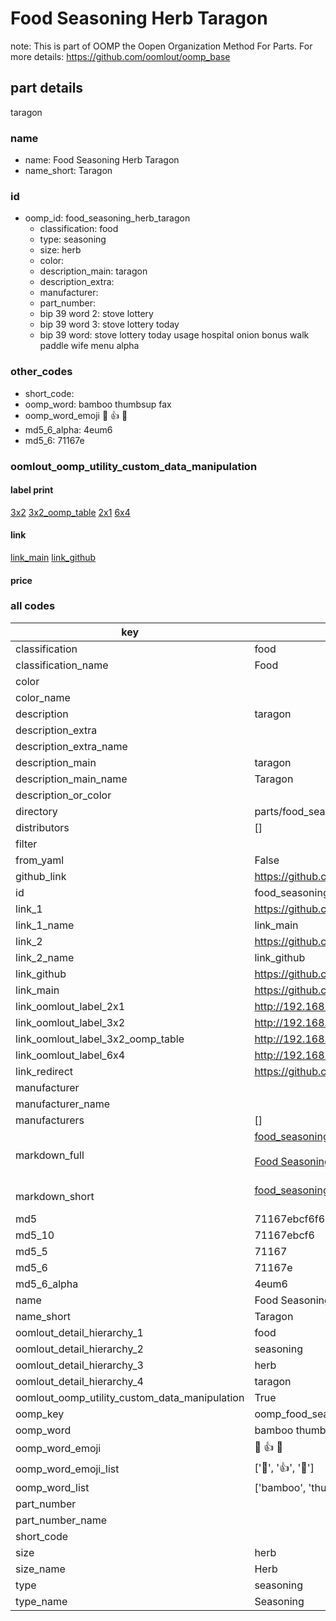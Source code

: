 # Food Seasoning Herb Taragon  

note: This is part of OOMP the Oopen Organization Method For Parts. For more details: https://github.com/oomlout/oomp_base

##  part details
  



taragon



### name
* name: Food Seasoning Herb Taragon
* name_short: Taragon
### id
* oomp_id: food_seasoning_herb_taragon
  * classification: food
  * type: seasoning
  * size: herb
  * color: 
  * description_main: taragon
  * description_extra: 
  * manufacturer: 
  * part_number: 
  * bip 39 word 2: stove lottery
  * bip 39 word 3: stove lottery today
  * bip 39 word: stove lottery today usage hospital onion bonus walk paddle wife menu alpha

### other_codes
* short_code: 
* oomp_word: bamboo thumbsup fax
* oomp_word_emoji :bamboo: :thumbsup: :fax:
* md5_6_alpha: 4eum6
* md5_6: 71167e






### oomlout_oomp_utility_custom_data_manipulation
#### label print
[3x2](http://192.168.1.245:1112/?label=oomp%204eum6)
[3x2_oomp_table](http://192.168.1.108:1112/?label=oomp%204eum6)
[2x1](http://192.168.1.242:1112/?label=oomp%204eum6)
[6x4](http://192.168.1.55:1112/?label=oomp%204eum6)    

#### link

[link_main](https://github.com/oomlout/oomlout_oomp_version_1_messy/tree/main/parts/food_seasoning_herb_taragon) [link_github](https://github.com/oomlout/oomlout_oomp_version_1_messy/tree/main/parts/food_seasoning_herb_taragon)                             

#### price







### all codes 
| key | value |  
| --- | --- |  
| classification | food |  
| classification_name | Food |  
| color |  |  
| color_name |  |  
| description | taragon |  
| description_extra |  |  
| description_extra_name |  |  
| description_main | taragon |  
| description_main_name | Taragon |  
| description_or_color |   |  
| directory | parts/food_seasoning_herb_taragon |  
| distributors | [] |  
| filter |  |  
| from_yaml | False |  
| github_link | https://github.com/oomlout/oomlout_oomp_part_src/tree/main/parts/food_seasoning_herb_taragon |  
| id | food_seasoning_herb_taragon |  
| link_1 | https://github.com/oomlout/oomlout_oomp_version_1_messy/tree/main/parts/food_seasoning_herb_taragon |  
| link_1_name | link_main |  
| link_2 | https://github.com/oomlout/oomlout_oomp_version_1_messy/tree/main/parts/food_seasoning_herb_taragon |  
| link_2_name | link_github |  
| link_github | https://github.com/oomlout/oomlout_oomp_version_1_messy/tree/main/parts/food_seasoning_herb_taragon |  
| link_main | https://github.com/oomlout/oomlout_oomp_version_1_messy/tree/main/parts/food_seasoning_herb_taragon |  
| link_oomlout_label_2x1 | http://192.168.1.242:1112/?label=oomp%204eum6 |  
| link_oomlout_label_3x2 | http://192.168.1.245:1112/?label=oomp%204eum6 |  
| link_oomlout_label_3x2_oomp_table | http://192.168.1.108:1112/?label=oomp%204eum6 |  
| link_oomlout_label_6x4 | http://192.168.1.55:1112/?label=oomp%204eum6 |  
| link_redirect | https://github.com/oomlout/oomlout_oomp_version_1_messy/tree/main/parts/food_seasoning_herb_taragon |  
| manufacturer |  |  
| manufacturer_name |  |  
| manufacturers | [] |  
| markdown_full | [food_seasoning_herb_taragon](none)<br>[](none)<br>[Food Seasoning Herb Taragon](none)<br><br> |  
| markdown_short | [food_seasoning_herb_taragon](none)<br><br> |  
| md5 | 71167ebcf6f6832e6b36fef9c6a106b5 |  
| md5_10 | 71167ebcf6 |  
| md5_5 | 71167 |  
| md5_6 | 71167e |  
| md5_6_alpha | 4eum6 |  
| name | Food Seasoning Herb Taragon |  
| name_short | Taragon |  
| oomlout_detail_hierarchy_1 | food |  
| oomlout_detail_hierarchy_2 | seasoning |  
| oomlout_detail_hierarchy_3 | herb |  
| oomlout_detail_hierarchy_4 | taragon |  
| oomlout_oomp_utility_custom_data_manipulation | True |  
| oomp_key | oomp_food_seasoning_herb_taragon |  
| oomp_word | bamboo thumbsup fax |  
| oomp_word_emoji | :bamboo: :thumbsup: :fax: |  
| oomp_word_emoji_list | [':bamboo:', ':thumbsup:', ':fax:'] |  
| oomp_word_list | ['bamboo', 'thumbsup', 'fax'] |  
| part_number |  |  
| part_number_name |  |  
| short_code |  |  
| size | herb |  
| size_name | Herb |  
| type | seasoning |  
| type_name | Seasoning |  
